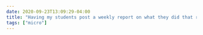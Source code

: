 ```yaml
---
date: 2020-09-23T13:09:29-04:00
title: "Having my students post a weekly report on what they did that relates to each course objective. When it works, it’s the best kind of assessment—it assumes that there’s learning always happening and that we just need to notice it."
tags: ["micro"]
---
```

